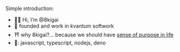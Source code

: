 Simple introduction:

- :technologist: Hi, I’m @8kigai
- :office: founded and work in kvantum softwork
- :shinto_shrine: why 8kigai?... because we should have [sense of purpose in life](https://en.wikipedia.org/wiki/Ikigai)
- 🦾: javascript, typescript, nodejs, deno

<!---
8kigai/8kigai is a ✨ special ✨ repository because its `README.md` (this file) appears on your GitHub profile.
You can click the Preview link to take a look at your changes.
--->
